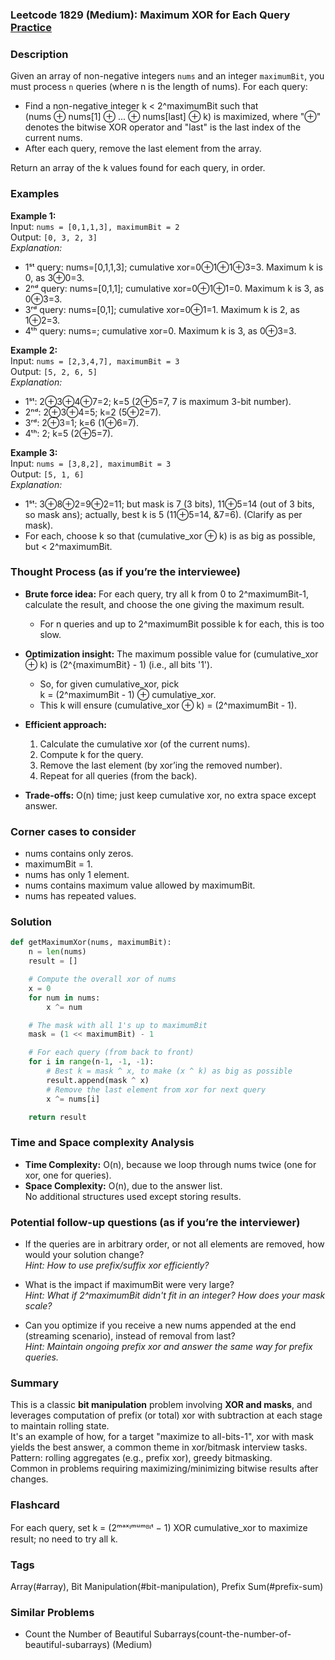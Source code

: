 ### Leetcode 1829 (Medium): Maximum XOR for Each Query [Practice](https://leetcode.com/problems/maximum-xor-for-each-query)

### Description  
Given an array of non-negative integers `nums` and an integer `maximumBit`, you must process `n` queries (where n is the length of nums). For each query:

- Find a non-negative integer k < 2^maximumBit such that  
  (nums ⊕ nums[1] ⊕ ... ⊕ nums[last] ⊕ k) is maximized, where "⊕" denotes the bitwise XOR operator and "last" is the last index of the current nums.
- After each query, remove the last element from the array.

Return an array of the k values found for each query, in order.

### Examples  

**Example 1:**  
Input: `nums = [0,1,1,3], maximumBit = 2`  
Output: `[0, 3, 2, 3]`  
*Explanation:*
- 1ˢᵗ query: nums=[0,1,1,3]; cumulative xor=0⊕1⊕1⊕3=3. Maximum k is 0, as 3⊕0=3.
- 2ⁿᵈ query: nums=[0,1,1]; cumulative xor=0⊕1⊕1=0. Maximum k is 3, as 0⊕3=3.
- 3ʳᵈ query: nums=[0,1]; cumulative xor=0⊕1=1. Maximum k is 2, as 1⊕2=3.
- 4ᵗʰ query: nums=; cumulative xor=0. Maximum k is 3, as 0⊕3=3.

**Example 2:**  
Input: `nums = [2,3,4,7], maximumBit = 3`  
Output: `[5, 2, 6, 5]`  
*Explanation:*
- 1ˢᵗ: 2⊕3⊕4⊕7=2; k=5 (2⊕5=7, 7 is maximum 3-bit number).
- 2ⁿᵈ: 2⊕3⊕4=5; k=2 (5⊕2=7).
- 3ʳᵈ: 2⊕3=1; k=6 (1⊕6=7).
- 4ᵗʰ: 2; k=5 (2⊕5=7).

**Example 3:**  
Input: `nums = [3,8,2], maximumBit = 3`  
Output: `[5, 1, 6]`  
*Explanation:*
- 1ˢᵗ: 3⊕8⊕2=9⊕2=11; but mask is 7 (3 bits), 11⊕5=14 (out of 3 bits, so mask ans); actually, best k is 5 (11⊕5=14, &7=6). (Clarify as per mask).
- For each, choose k so that (cumulative_xor ⊕ k) is as big as possible, but < 2^maximumBit.

### Thought Process (as if you’re the interviewee)  
- **Brute force idea:** For each query, try all k from 0 to 2^maximumBit-1, calculate the result, and choose the one giving the maximum result.  
  - For n queries and up to 2^maximumBit possible k for each, this is too slow.
- **Optimization insight:** The maximum possible value for (cumulative_xor ⊕ k) is \(2^{maximumBit} - 1\) (i.e., all bits '1').  
  - So, for given cumulative_xor, pick  
    k = (2^maximumBit - 1) ⊕ cumulative_xor.  
  - This k will ensure (cumulative_xor ⊕ k) = (2^maximumBit - 1).
- **Efficient approach:**  
  1. Calculate the cumulative xor (of the current nums).
  2. Compute k for the query.
  3. Remove the last element (by xor’ing the removed number).
  4. Repeat for all queries (from the back).

- **Trade-offs:** O(n) time; just keep cumulative xor, no extra space except answer.

### Corner cases to consider  
- nums contains only zeros.
- maximumBit = 1.
- nums has only 1 element.
- nums contains maximum value allowed by maximumBit.
- nums has repeated values.

### Solution

```python
def getMaximumXor(nums, maximumBit):
    n = len(nums)
    result = []

    # Compute the overall xor of nums
    x = 0
    for num in nums:
        x ^= num

    # The mask with all 1's up to maximumBit
    mask = (1 << maximumBit) - 1

    # For each query (from back to front)
    for i in range(n-1, -1, -1):
        # Best k = mask ^ x, to make (x ^ k) as big as possible
        result.append(mask ^ x)
        # Remove the last element from xor for next query
        x ^= nums[i]

    return result
```

### Time and Space complexity Analysis  

- **Time Complexity:** O(n), because we loop through nums twice (one for xor, one for queries).
- **Space Complexity:** O(n), due to the answer list.  
  No additional structures used except storing results.

### Potential follow-up questions (as if you’re the interviewer)  

- If the queries are in arbitrary order, or not all elements are removed, how would your solution change?  
  *Hint: How to use prefix/suffix xor efficiently?*

- What is the impact if maximumBit were very large?  
  *Hint: What if 2^maximumBit didn't fit in an integer? How does your mask scale?*

- Can you optimize if you receive a new nums appended at the end (streaming scenario), instead of removal from last?  
  *Hint: Maintain ongoing prefix xor and answer the same way for prefix queries.*

### Summary
This is a classic **bit manipulation** problem involving **XOR and masks**, and leverages computation of prefix (or total) xor with subtraction at each stage to maintain rolling state.  
It's an example of how, for a target "maximize to all-bits-1", xor with mask yields the best answer, a common theme in xor/bitmask interview tasks.  
Pattern: rolling aggregates (e.g., prefix xor), greedy bitmasking.  
Common in problems requiring maximizing/minimizing bitwise results after changes.


### Flashcard
For each query, set k = (2ᵐᵃˣᶦᵐᵘᵐᴮᶦᵗ − 1) XOR cumulative_xor to maximize result; no need to try all k.

### Tags
Array(#array), Bit Manipulation(#bit-manipulation), Prefix Sum(#prefix-sum)

### Similar Problems
- Count the Number of Beautiful Subarrays(count-the-number-of-beautiful-subarrays) (Medium)